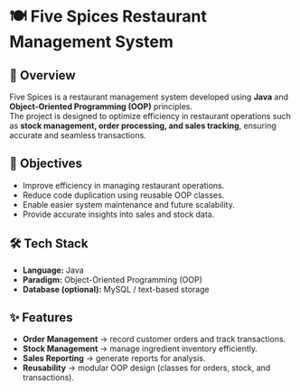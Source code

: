 # 🍽️ Five Spices Restaurant Management System

## 📌 Overview
Five Spices is a restaurant management system developed using **Java** and **Object-Oriented Programming (OOP)** principles.  
The project is designed to optimize efficiency in restaurant operations such as **stock management, order processing, and sales tracking**, ensuring accurate and seamless transactions.

## 🎯 Objectives
- Improve efficiency in managing restaurant operations.
- Reduce code duplication using reusable OOP classes.
- Enable easier system maintenance and future scalability.
- Provide accurate insights into sales and stock data.

## 🛠️ Tech Stack
- **Language:** Java  
- **Paradigm:** Object-Oriented Programming (OOP)  
- **Database (optional):** MySQL / text-based storage  

## ✨ Features
- **Order Management** → record customer orders and track transactions.  
- **Stock Management** → manage ingredient inventory efficiently.  
- **Sales Reporting** → generate reports for analysis.  
- **Reusability** → modular OOP design (classes for orders, stock, and transactions).  
